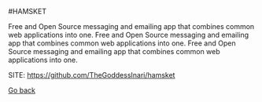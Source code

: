#HAMSKET

   Free and Open Source messaging and emailing app that combines common web applications into one.
    Free and Open Source messaging and emailing app that combines common web applications into one.
    Free and Open Source messaging and emailing app that combines common web applications into one.

 SITE: https://github.com/TheGoddessInari/hamsket

 [Go back](https://portable-linux-apps.github.io/apps.html)

